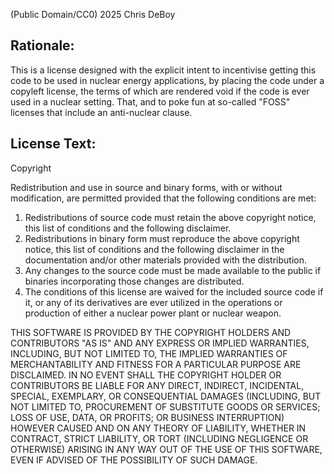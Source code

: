 (Public Domain/CC0) 2025 Chris DeBoy

## Rationale:

This is a license designed with the explicit intent to incentivise getting this code to be used in nuclear energy applications, by placing the code under a copyleft license, the terms of which are rendered void if the code is ever used in a nuclear setting.
That, and to poke fun at so-called "FOSS" licenses that include an anti-nuclear clause.

## License Text:

Copyright <year> <copyright holder>

Redistribution and use in source and binary forms, with or without modification, are permitted provided that the following conditions are met:

1. Redistributions of source code must retain the above copyright notice, this list of conditions and the following disclaimer.
2. Redistributions in binary form must reproduce the above copyright notice, this list of conditions and the following disclaimer in the documentation and/or other materials provided with the distribution.
3. Any changes to the source code must be made available to the public if binaries incorporating those changes are distributed.
4. The conditions of this license are waived for the included source code if it, or any of its derivatives are ever utilized in the operations or production of either a nuclear power plant or nuclear weapon.

THIS SOFTWARE IS PROVIDED BY THE COPYRIGHT HOLDERS AND CONTRIBUTORS "AS IS" AND ANY EXPRESS OR IMPLIED WARRANTIES, INCLUDING, BUT NOT LIMITED TO, THE IMPLIED WARRANTIES OF MERCHANTABILITY AND FITNESS FOR A PARTICULAR PURPOSE ARE DISCLAIMED. IN NO EVENT SHALL THE COPYRIGHT HOLDER OR CONTRIBUTORS BE LIABLE FOR ANY DIRECT, INDIRECT, INCIDENTAL, SPECIAL, EXEMPLARY, OR CONSEQUENTIAL DAMAGES (INCLUDING, BUT NOT LIMITED TO, PROCUREMENT OF SUBSTITUTE GOODS OR SERVICES; LOSS OF USE, DATA, OR PROFITS; OR BUSINESS INTERRUPTION) HOWEVER CAUSED AND ON ANY THEORY OF LIABILITY, WHETHER IN CONTRACT, STRICT LIABILITY, OR TORT (INCLUDING NEGLIGENCE OR OTHERWISE) ARISING IN ANY WAY OUT OF THE USE OF THIS SOFTWARE, EVEN IF ADVISED OF THE POSSIBILITY OF SUCH DAMAGE.
